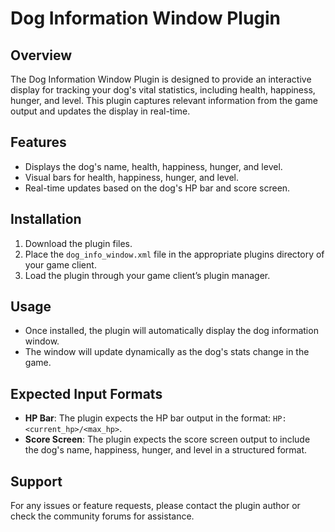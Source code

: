 # Dog Information Window Plugin

## Overview
The Dog Information Window Plugin is designed to provide an interactive display for tracking your dog's vital statistics, including health, happiness, hunger, and level. This plugin captures relevant information from the game output and updates the display in real-time.

## Features
- Displays the dog's name, health, happiness, hunger, and level.
- Visual bars for health, happiness, hunger, and level.
- Real-time updates based on the dog's HP bar and score screen.

## Installation
1. Download the plugin files.
2. Place the `dog_info_window.xml` file in the appropriate plugins directory of your game client.
3. Load the plugin through your game client’s plugin manager.

## Usage
- Once installed, the plugin will automatically display the dog information window.
- The window will update dynamically as the dog's stats change in the game.

## Expected Input Formats
- **HP Bar**: The plugin expects the HP bar output in the format: `HP: <current_hp>/<max_hp>`.
- **Score Screen**: The plugin expects the score screen output to include the dog's name, happiness, hunger, and level in a structured format.

## Support
For any issues or feature requests, please contact the plugin author or check the community forums for assistance.